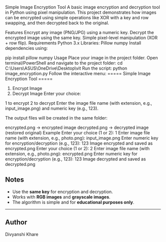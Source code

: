 Simple Image Encryption Tool
A basic image encryption and decryption tool in Python using pixel manipulation.
This project demonstrates how images can be encrypted using simple operations like XOR with a key and row swapping, and then decrypted back to the original.

Features
Encrypt any image (PNG/JPG) using a numeric key.
Decrypt the encrypted image using the same key.
Simple pixel-level manipulation (XOR + row flip).
Requirements
Python 3.x
Libraries:
Pillow
numpy
Install dependencies using:

pip install pillow numpy
Usage
Place your image in the project folder.
Open terminal/PowerShell and navigate to the project folder:
cd C:\Users\ASUS\OneDrive\Desktop\vit
Run the script:
python image_encryption.py
Follow the interactive menu:
===== Simple Image Encryption Tool =====
1. Encrypt Image
2. Decrypt Image
Enter your choice:

1 to encrypt
2 to decrypt
Enter the image file name (with extension, e.g., input_image.png) and numeric key (e.g., 123).

The output files will be created in the same folder:

encrypted.png → encrypted image
decrypted.png → decrypted image (restored original)
Example
Enter your choice (1 or 2): 1
Enter image file name (with extension, e.g., photo.png): input_image.png
Enter numeric key for encryption/decryption (e.g., 123): 123
 Image encrypted and saved as encrypted.png
Enter your choice (1 or 2): 2
Enter image file name (with extension, e.g., photo.png): encrypted.png
Enter numeric key for encryption/decryption (e.g., 123): 123
 Image decrypted and saved as decrypted.png


## Notes

* Use the **same key** for encryption and decryption.
* Works with **RGB images** and **grayscale images**.
* The algorithm is simple and for **educational purposes only**.

---

## Author

Divyanshi Khare

